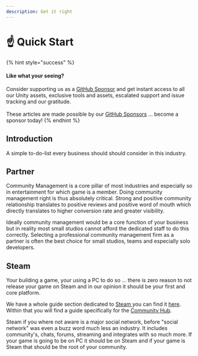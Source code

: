 ```yaml
---
description: Get it right
---
```


# ☝ Quick Start

{% hint style="success" %}
#### Like what your seeing?

Consider supporting us as a [GitHub Sponsor](../../become-a-sponsor.md) and get instant access to all our Unity assets, exclusive tools and assets, escalated support and issue tracking and our gratitude.\
\
These articles are made possible by our [GitHub Sponsors](https://github.com/sponsors/heathen-engineering) ... become a sponsor today!
{% endhint %}

## Introduction

A simple to-do-list every business should should consider in this industry.

## Partner

Community Management is a core pillar of most industries and especially so in entertainment for which game is a member. Doing community management right is thus absolutely critical. Strong and positive community relationship translates to positive reviews and positive word of mouth which directly translates to higher conversion rate and greater visibility.

Ideally community management would be a core function of your business but in reality most small studios cannot afford the dedicated staff to do this correctly. Selecting a professional community management firm as a partner is often the best choice for small studios, teams and especially solo developers.

## Steam

Your building a game, your using a PC to do so ... there is zero reason to not release your game on Steam and in our opinion it should be your first and core platform.

We have a whole guide section dedicated to [Steam ](../steam/)you can find it [here](../steam/). Within that you will find a guide specifically for the [Community Hub](../steam/steam-hub.md).

Steam if you where not aware is a major social network, before "social network" was even a buzz word much less an industry. It includes community's, chats, forums, streaming and integrates with so much more. If your game is going to be on PC it should be on Steam and if your game is Steam that should be the root of your community.
